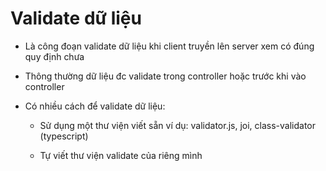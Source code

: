 # Validate dữ liệu

- Là công đoạn validate dữ liệu khi client truyền lên server xem có đúng quy định chưa

- Thông thường dữ liệu đc validate trong controller hoặc trước khi vào controller

- Có nhiều cách để validate dữ liệu:

    - Sử dụng một thư viện viết sẵn ví dụ: validator.js, joi, class-validator (typescript)

    - Tự viết thư viện validate của riêng mình
